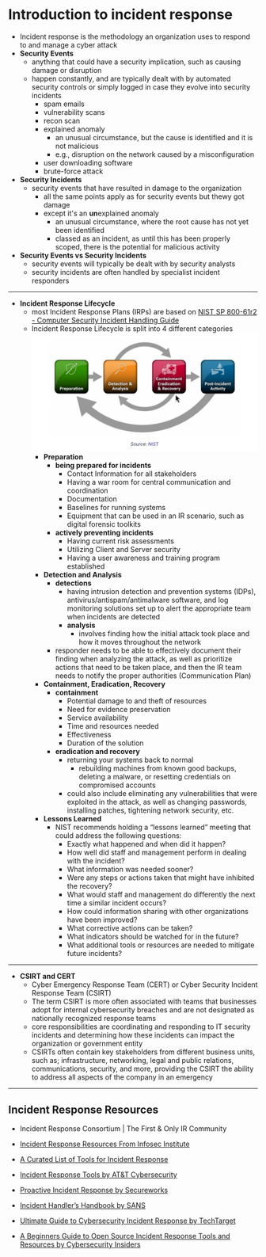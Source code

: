 # Introduction to incident response

* Incident response is the methodology an organization uses to respond to and manage a cyber attack
* **Security Events**
  * anything that could have a security implication, such as causing damage or disruption
  * happen constantly, and are typically dealt with by automated security controls or simply logged in case they evolve into security incidents
    * spam emails
    * vulnerability scans
    * recon scan
    * explained anomaly
      * an unusual circumstance, but the cause is identified and it is not malicious
      * e.g., disruption on the network caused by a misconfiguration
    * user downloading software
    * brute-force attack
* **Security Incidents**
  * security events that have resulted in damage to the organization
    * all the same points apply as for security events but thewy got damage
    * except it's an **un**explained anomaly
      * an unusual circumstance, where the root cause has not yet been identified
      * classed as an incident, as until this has been properly scoped, there is the potential for malicious activity
* **Security Events vs Security Incidents**
  * security events will typically be dealt with by security analysts 
  * security incidents are often handled by specialist incident responders

---

* **Incident Response Lifecycle**
  * most Incident Response Plans (IRPs) are based on [NIST SP 800-61r2 - Computer Security Incident Handling Guide](https://nvlpubs.nist.gov/nistpubs/SpecialPublications/NIST.SP.800-61r2.pdf)
  * Incident Response Lifecycle is split into 4 different categories
  ![](images/Screenshot%20from%202025-01-12%2003-12-16.png)
    * **Preparation**
      * **being prepared for incidents**
        * Contact Information for all stakeholders
        * Having a war room for central communication and coordination
        * Documentation
        * Baselines for running systems
        * Equipment that can be used in an IR scenario, such as digital forensic toolkits
      * **actively preventing incidents**
        * Having current risk assessments
        * Utilizing Client and Server security
        * Having a user awareness and training program established
    * **Detection and Analysis**
      * **detections**
        * having intrusion detection and prevention systems (IDPs), antivirus/antispam/antimalware software, and log monitoring solutions set up to alert the appropriate team when incidents are detected
        * **analysis**
          * involves finding how the initial attack took place and how it moves throughout the network
      * responder needs to be able to effectively document their finding when analyzing the attack, as well as prioritize actions that need to be taken place, and then the IR team needs to notify the proper authorities (Communication Plan)
    * **Containment, Eradication, Recovery**
      * **containment**
        * Potential damage to and theft of resources
        * Need for evidence preservation
        * Service availability
        * Time and resources needed
        * Effectiveness
        * Duration of the solution
      * **eradication and recovery**
        * returning your systems back to normal
          * rebuilding machines from known good backups, deleting a malware, or resetting credentials on compromised accounts
        * could also include eliminating any vulnerabilities that were exploited in the attack, as well as changing passwords, installing patches, tightening network security, etc.
    * **Lessons Learned**
      * NIST recommends holding a “lessons learned” meeting that could address the following questions:
        * Exactly what happened and when did it happen?
        * How well did staff and management perform in dealing with the incident?
        * What information was needed sooner?
        * Were any steps or actions taken that might have inhibited the recovery?
        * What would staff and management do differently the next time a similar incident occurs?
        * How could information sharing with other organizations have been improved?
        * What corrective actions can be taken?
        * What indicators should be watched for in the future?
        * What additional tools or resources are needed to mitigate future incidents?

---

* **CSIRT and CERT**
  * Cyber Emergency Response Team (CERT) or Cyber Security Incident Response Team (CSIRT)
  * The term CSIRT is more often associated with teams that businesses adopt for internal cybersecurity breaches and are not designated as nationally recognized response teams
  * core responsibilities are coordinating and responding to IT security incidents and determining how these incidents can impact the organization or government entity
  * CSIRTs often contain key stakeholders from different business units, such as; infrastructure, networking, legal and public relations, communications, security, and more, providing the CSIRT the ability to address all aspects of the company in an emergency

---

## Incident Response Resources

* Incident Response Consortium | The First & Only IR Community

* [Incident Response Resources From Infosec Institute](https://resources.infosecinstitute.com/category/incident-response-resources/)

* [A Curated List of Tools for Incident Response](https://github.com/meirwah/awesome-incident-response)

* [Incident Response Tools by AT&T Cybersecurity](https://cybersecurity.att.com/resource-center/ebook/insider-guide-to-incident-response/incident-response-tools)

* [Proactive Incident Response by Secureworks](https://www.secureworks.com/centers/proactive-incident-response)

* [Incident Handler’s Handbook by SANS](https://www.sans.org/reading-room/whitepapers/incident/paper/33901)

* [Ultimate Guide to Cybersecurity Incident Response by TechTarget](https://searchsecurity.techtarget.com/Ultimate-guide-to-incident-response-and-management)

* [A Beginners Guide to Open Source Incident Response Tools and Resources by Cybersecurity Insiders](https://www.cybersecurity-insiders.com/beginners-guide-to-open-source-incident-response-tools-and-resources/)
